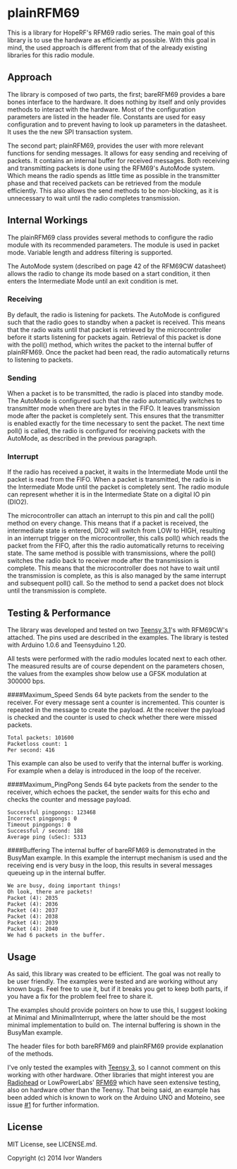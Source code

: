 plainRFM69
=========

This is a library for HopeRF's RFM69 radio series. The main goal of this library
is to use the hardware as efficiently as possible. With this goal in mind, the
used approach is different from that of the already existing libraries for this
radio module.

Approach
-------
The library is composed of two parts, the first; bareRFM69 provides a bare bones
interface to the hardware. It does nothing by itself and only provides methods
to interact with the hardware. Most of the configuration parameters are listed
in the header file. Constants are used for easy configuration and to prevent
having to look up parameters in the datasheet.
It uses the the new SPI transaction system.

The second part; plainRFM69, provides the user with more relevant functions for
sending messages. It allows for easy sending and receiving of packets. It
contains an internal buffer for received messages. Both receiving and
transmitting packets is done using the RFM69's AutoMode system. Which means the
radio spends as little time as possible in the transmitter phase and that
received packets can be retrieved from the module efficiently. This also allows
the send methods to be non-blocking, as it is unnecessary to wait until the
radio completes transmission.


Internal Workings
---------------
The plainRFM69 class provides several methods to configure the radio module with
its recommended parameters. The module is used in packet mode. Variable length
and address filtering is supported. 

The AutoMode system (described on page 42 of the RFM69CW datasheet) allows the
radio to change its mode based on a start condition, it then enters the
Intermediate Mode until an exit condition is met. 

### Receiving
By default, the radio is listening for packets. The AutoMode is configured such
that the radio goes to standby when a packet is received. This means that the
radio waits until that packet is retrieved by the microcontroller before it
starts listening for packets again. Retrieval of this packet is done with the
poll() method, which writes the packet to the internal buffer of plainRFM69.
Once the packet had been read, the radio automatically returns to listening to
packets.

### Sending
When a packet is to be transmitted, the radio is placed into standby mode. The
AutoMode is configured such that the radio automatically switches to transmitter
mode when there are bytes in the FIFO. It leaves transmission mode after the
packet is completely sent. This ensures that the transmitter is enabled 
exactly for the time necessary to sent the packet. The next time poll() is
called, the radio is configured for receiving packets with the AutoMode, as 
described in the previous paragraph.

### Interrupt
If the radio has received a packet, it waits in the Intermediate Mode until the
packet is read from the FIFO. When a packet is transmitted, the radio is in the
Intermediate Mode until the packet is completely sent. The radio module can
represent whether it is in the Intermediate State on a digital IO pin (DIO2).

The microcontroller can attach an interrupt to this pin and call the poll()
method on every change. This means that if a packet is received, the
intermediate state is entered, DIO2 will switch from LOW to HIGH, resulting in
an interrupt trigger on the microcontroller, this calls poll() which reads the
packet from the FIFO, after this the radio automatically returns to receiving
state. The same method is possible with transmissions, where the poll() switches
the radio back to receiver mode after the transmission is complete. This means
that the microcontroller does not have to wait until the transmission is
complete, as this is also managed by the same interrupt and subsequent poll()
call. So the method to send a packet does not block until the transmission is
complete.


Testing & Performance
-------------------
The library was developed and tested on two [Teensy 3.1][teensy31]'s with
RFM69CW's attached. The pins used are described in the examples. The library is
tested with Arduino 1.0.6 and Teensyduino 1.20.

All tests were performed with the radio modules located next to each other. The
measured results are of course dependent on the parameters chosen, the
values from the examples show below use a GFSK modulation at 300000 bps.

####Maximum_Speed
Sends 64 byte packets from the sender to the receiver. For every message sent
a counter is incremented. This counter is repeated in the message to create the
payload. At the receiver the payload is checked and the counter is used to check
whether there were missed packets.
```
Total packets: 101600
Packetloss count: 1
Per second: 416
```
This example can also be used to verify that the internal buffer is working. For
example when a delay is introduced in the loop of the receiver.


####Maximum_PingPong
Sends 64 byte packets from the sender to the receiver, which echoes the packet,
the sender waits for this echo and checks the counter and message payload.
```
Successful pingpongs: 123468
Incorrect pingpongs: 0
Timeout pingpongs: 0
Successful / second: 188
Average ping (uSec): 5313
```

####Buffering
The internal buffer of bareRFM69 is demonstrated in the BusyMan example. In this
example the interrupt mechanism is used and the receiving end is very busy in
the loop, this results in several messages queueing up in the internal buffer.
```
We are busy, doing important things!
Oh look, there are packets!
Packet (4): 2035
Packet (4): 2036
Packet (4): 2037
Packet (4): 2038
Packet (4): 2039
Packet (4): 2040
We had 6 packets in the buffer.
```


Usage
-----
As said, this library was created to be efficient. The goal was not really to be
user friendly. The examples were tested and are working without any known bugs.
Feel free to use it, but if it breaks you get to keep both parts, if you have a
fix for the problem feel free to share it.

The examples should provide pointers on how to use this, I suggest looking at
Minimal and MinimalInterrupt, where the latter should be the most minimal
implementation to build on. The internal buffering is shown in the BusyMan
example.

The header files for both bareRFM69 and plainRFM69 provide explanation of the
methods.

I've only tested the examples with [Teensy 3][teensy31], so I cannot comment on
this working with other hardware. Other libraries that might interest you are
[Radiohead][radiohead] or LowPowerLabs' [RFM69][rfm69] which have seen extensive
testing, also on hardware other than the Teensy. That being said, an example has
been added which is known to work on the Arduino UNO and Moteino, see
issue [#1](https://github.com/iwanders/plainRFM69/issues/1) for further
information.

License
------
MIT License, see LICENSE.md.

Copyright (c) 2014 Ivor Wanders


[teensy31]: http://www.pjrc.com/teensy/
[radiohead]: http://www.airspayce.com/mikem/arduino/RadioHead/
[rfm69]: https://github.com/LowPowerLab/RFM69
